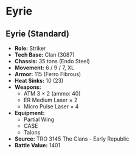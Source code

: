 # Eyrie
## Eyrie (Standard)
- **Role:** Striker
- **Tech Base:** Clan (3087)
- **Chassis:** 35 tons (Endo Steel)
- **Movement:** 6 / 9 / 7, XL
- **Armor:** 115 (Ferro Fibrous)
- **Heat Sinks:** 10 (23)
- **Weapons:**
  - ATM 3 × 2 (ammo: 40)
  - ER Medium Laser × 2
  - Micro Pulse Laser × 4
- **Equipment:**
  - Partial Wing
  - CASE
  - Talons
- **Source:** TRO 3145 The Clans - Early Republic
- **Battle Value:** 1401

